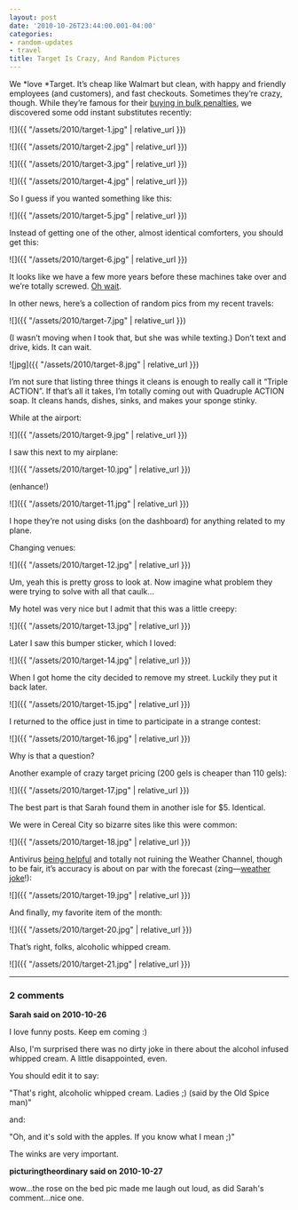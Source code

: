 ```yaml
---
layout: post
date: '2010-10-26T23:44:00.001-04:00'
categories:
- random-updates
- travel
title: Target Is Crazy, And Random Pictures
---
```


We *love *Target. It’s cheap like Walmart but clean, with happy and friendly employees (and customers), and fast checkouts. Sometimes they’re crazy, though. While they’re famous for their [buying in bulk penalties](http://www.consumerist.com/tag/target-is-crazy), we discovered some odd instant substitutes recently:

![]({{ "/assets/2010/target-1.jpg" | relative_url }})

![]({{ "/assets/2010/target-2.jpg" | relative_url }})

![]({{ "/assets/2010/target-3.jpg" | relative_url }})

![]({{ "/assets/2010/target-4.jpg" | relative_url }})

So I guess if you wanted something like this:

![]({{ "/assets/2010/target-5.jpg" | relative_url }})

Instead of getting one of the other, almost identical comforters, you should get this:

![]({{ "/assets/2010/target-6.jpg" | relative_url }})

It looks like we have a few more years before these machines take over and we’re totally screwed. [Oh wait](http://googleblog.blogspot.com/2010/10/what-were-driving-at.html).

In other news, here’s a collection of random pics from my recent travels:

![]({{ "/assets/2010/target-7.jpg" | relative_url }})

(I wasn’t moving when I took that, but she was while texting.) Don’t text and drive, kids. It can wait.

![jpg]({{ "/assets/2010/target-8.jpg" | relative_url }})

I’m not sure that listing three things it cleans is enough to really call it “Triple ACTION”. If that’s all it takes, I’m totally coming out with Quadruple ACTION soap. It cleans hands, dishes, sinks, and makes your sponge stinky.

While at the airport:

![]({{ "/assets/2010/target-9.jpg" | relative_url }})

I saw this next to my airplane:

![]({{ "/assets/2010/target-10.jpg" | relative_url }})

(enhance!)

![]({{ "/assets/2010/target-11.jpg" | relative_url }})

I hope they’re not using disks (on the dashboard) for anything related to my plane. 

Changing venues:

![]({{ "/assets/2010/target-12.jpg" | relative_url }})

Um, yeah this is pretty gross to look at. Now imagine what problem they were trying to solve with all that caulk...

My hotel was very nice but I admit that this was a little creepy:

![]({{ "/assets/2010/target-13.jpg" | relative_url }})

Later I saw this bumper sticker, which I loved:

![]({{ "/assets/2010/target-14.jpg" | relative_url }})

When I got home the city decided to remove my street. Luckily they put it back later.

![]({{ "/assets/2010/target-15.jpg" | relative_url }})

I returned to the office just in time to participate in a strange contest:

![]({{ "/assets/2010/target-16.jpg" | relative_url }})

Why is that a question?

Another example of crazy target pricing (200 gels is cheaper than 110 gels):

![]({{ "/assets/2010/target-17.jpg" | relative_url }})

The best part is that Sarah found them in another isle for $5. Identical.

We were in Cereal City so bizarre sites like this were common:

![]({{ "/assets/2010/target-18.jpg" | relative_url }})

Antivirus [being helpful](../../2010/10/some-thoughts-on-antivirus-and-why-i.html) and totally not ruining the Weather Channel, though to be fair, it’s accuracy is about on par with the forecast (zing—[weather joke](http://instantrimshot.com/)!):

![]({{ "/assets/2010/target-19.jpg" | relative_url }})

And finally, my favorite item of the month:

![]({{ "/assets/2010/target-20.jpg" | relative_url }})

That’s right, folks, alcoholic whipped cream.   

![]({{ "/assets/2010/target-21.jpg" | relative_url }})

---

### 2 comments

**Sarah said on 2010-10-26**

I love funny posts.  Keep em coming :)

Also, I'm surprised there was no dirty joke in there about the alcohol infused whipped cream.  A little disappointed, even.

You should edit it to say:

"That's right, alcoholic whipped cream.  Ladies ;) (said by the Old Spice man)"

and:

"Oh, and it's sold with the apples.  If you know what I mean ;)"

The winks are very important.

**picturingtheordinary said on 2010-10-27**

wow...the rose on the bed pic made me laugh out loud, as did Sarah's comment...nice one.

